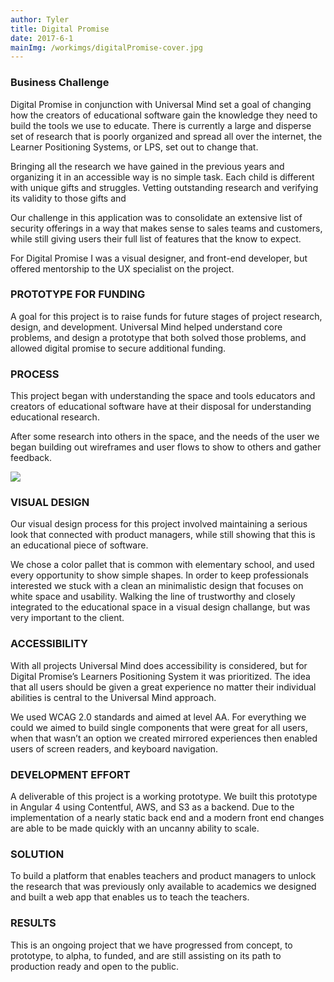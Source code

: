 ```yaml
---
author: Tyler
title: Digital Promise
date: 2017-6-1
mainImg: /workimgs/digitalPromise-cover.jpg
---
```


### Business Challenge

Digital Promise in conjunction with Universal Mind set a goal of changing how the creators of educational software gain the knowledge they need to build the tools we use to educate. There is currently a large and disperse set of research that is poorly organized and spread all over the internet, the Learner Positioning Systems, or LPS, set out to change that.

Bringing all the research we have gained in the previous years and organizing it in an accessible way is no simple task. Each child is different with unique gifts and struggles. Vetting outstanding research and verifying its validity to those gifts and

Our challenge in this application was to consolidate an extensive list of security offerings in a way that makes sense to sales teams and customers, while still giving users their full list of features that the know to expect.

For Digital Promise I was a visual designer, and front-end developer, but offered mentorship to the UX specialist on the project.

### PROTOTYPE FOR FUNDING

A goal for this project is to raise funds for future stages of project research, design, and development. Universal Mind helped understand core problems, and design a prototype that both solved those problems, and allowed digital promise to secure additional funding.

<div class="aside">
<div>

### PROCESS

This project began with understanding the space and tools educators and creators of educational software have at their disposal for understanding educational research.

After some research into others in the space, and the needs of the user we began building out wireframes and user flows to show to others and gather feedback.

</div>
<div class="image"> 
    <img src="/workimgs/digitalPromise-whiteboard.jpg">
</div>
</div>

### VISUAL DESIGN

Our visual design process for this project involved maintaining a serious look that connected with product managers, while still showing that this is an educational piece of software.

We chose a color pallet that is common with elementary school, and used every opportunity to show simple shapes. In order to keep professionals interested we stuck with a clean an minimalistic design that focuses on white space and usability. Walking the line of trustworthy and closely integrated to the educational space in a visual design challange, but was very important to the client.

### ACCESSIBILITY

With all projects Universal Mind does accessibility is considered, but for Digital Promise’s Learners Positioning System it was prioritized. The idea that all users should be given a great experience no matter their individual abilities is central to the Universal Mind approach.

We used WCAG 2.0 standards and aimed at level AA. For everything we could we aimed to build single components that were great for all users, when that wasn’t an option we created mirrored experiences then enabled users of screen readers, and keyboard navigation.

### DEVELOPMENT EFFORT

A deliverable of this project is a working prototype. We built this prototype in Angular 4 using Contentful, AWS, and S3 as a backend. Due to the implementation of a nearly static back end and a modern front end changes are able to be made quickly with an uncanny ability to scale.

### SOLUTION

To build a platform that enables teachers and product managers to unlock the research that was previously only available to academics we designed and built a web app that enables us to teach the teachers.

### RESULTS

This is an ongoing project that we have progressed from concept, to prototype, to alpha, to funded, and are still assisting on its path to production ready and open to the public.
